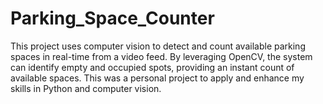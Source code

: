 # Parking_Space_Counter

This project uses computer vision to detect and count available parking spaces in real-time from a video feed.
By leveraging OpenCV, the system can identify empty and occupied spots, providing an instant count of available spaces.
This was a personal project to apply and enhance my skills in Python and computer vision. 
